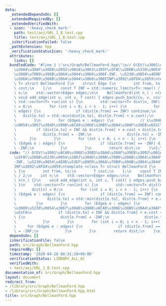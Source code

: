 ```yaml
---
data:
  _extendedDependsOn: []
  _extendedRequiredBy: []
  _extendedVerifiedWith:
  - icon: ':heavy_check_mark:'
    path: test/aoj/GRL_1_B.test.cpp
    title: test/aoj/GRL_1_B.test.cpp
  _isVerificationFailed: false
  _pathExtension: hpp
  _verificationStatusIcon: ':heavy_check_mark:'
  attributes:
    links: []
  bundledCode: "#line 1 \"src/Graph/BellmanFord.hpp\"\n// O(EV)\u3001\u8CA0\u306E\u30B5\
    \u30A4\u30AF\u30EB\u3092\u901A\u3063\u305F\u5F8C\u306B\u5230\u9054\u3067\u304D\
    \u308B\u70B9\u306B\u3064\u3044\u3066\u306F-INF, \u5230\u9054\u4E0D\u53EF\u80FD\
    \u306A\u70B9\u306B\u3064\u3044\u3066\u306FINF\u3092\u8FD4\u3059\ntemplate <class\
    \ T> struct BellmanFord {\n    struct Edge {\n        int from, to;\n        T\
    \ cost;\n    };\n    const T INF = std::numeric_limits<T>::max() / 2;\n    int\
    \ n;\n    std::vector<Edge> edges;\n\n    BellmanFord(int n_) : n(n_) {}\n   \
    \ void add_edge(int u, int v, T cost) { edges.push_back({u, v, cost}); }\n   \
    \ std::vector<T> run(int s) {\n        std::vector<T> dist(n, INF);\n        dist[s]\
    \ = 0;\n        for (int i = 0; i < n - 1; i++) {\n            for (Edge& e :\
    \ edges) {\n                if (dist[e.from] == INF) continue;\n             \
    \   dist[e.to] = std::min(dist[e.to], dist[e.from] + e.cost);\n            }\n\
    \        }\n        for (Edge& e : edges) {\n            // s\u304B\u3089\u5230\
    \u9054\u3067\u304D\u308B\u8CA0\u306E\u30B5\u30A4\u30AF\u30EB\u691C\u51FA\n   \
    \         if (dist[e.to] < INF && dist[e.from] + e.cost < dist[e.to]) {\n    \
    \            dist[e.from] = -INF;\n                dist[e.to] = -INF;\n      \
    \      }\n        }\n        for (int i = 0; i < n - 1; i++) {\n            for\
    \ (Edge& e : edges) {\n                if (dist[e.from] == -INF) dist[e.to] =\
    \ -INF;\n            }\n        }\n        return dist;\n    }\n};\n"
  code: "// O(EV)\u3001\u8CA0\u306E\u30B5\u30A4\u30AF\u30EB\u3092\u901A\u3063\u305F\
    \u5F8C\u306B\u5230\u9054\u3067\u304D\u308B\u70B9\u306B\u3064\u3044\u3066\u306F\
    -INF, \u5230\u9054\u4E0D\u53EF\u80FD\u306A\u70B9\u306B\u3064\u3044\u3066\u306F\
    INF\u3092\u8FD4\u3059\ntemplate <class T> struct BellmanFord {\n    struct Edge\
    \ {\n        int from, to;\n        T cost;\n    };\n    const T INF = std::numeric_limits<T>::max()\
    \ / 2;\n    int n;\n    std::vector<Edge> edges;\n\n    BellmanFord(int n_) :\
    \ n(n_) {}\n    void add_edge(int u, int v, T cost) { edges.push_back({u, v, cost});\
    \ }\n    std::vector<T> run(int s) {\n        std::vector<T> dist(n, INF);\n \
    \       dist[s] = 0;\n        for (int i = 0; i < n - 1; i++) {\n            for\
    \ (Edge& e : edges) {\n                if (dist[e.from] == INF) continue;\n  \
    \              dist[e.to] = std::min(dist[e.to], dist[e.from] + e.cost);\n   \
    \         }\n        }\n        for (Edge& e : edges) {\n            // s\u304B\
    \u3089\u5230\u9054\u3067\u304D\u308B\u8CA0\u306E\u30B5\u30A4\u30AF\u30EB\u691C\
    \u51FA\n            if (dist[e.to] < INF && dist[e.from] + e.cost < dist[e.to])\
    \ {\n                dist[e.from] = -INF;\n                dist[e.to] = -INF;\n\
    \            }\n        }\n        for (int i = 0; i < n - 1; i++) {\n       \
    \     for (Edge& e : edges) {\n                if (dist[e.from] == -INF) dist[e.to]\
    \ = -INF;\n            }\n        }\n        return dist;\n    }\n};\n"
  dependsOn: []
  isVerificationFile: false
  path: src/Graph/BellmanFord.hpp
  requiredBy: []
  timestamp: '2020-04-28 00:31:20+09:00'
  verificationStatus: LIBRARY_ALL_AC
  verifiedWith:
  - test/aoj/GRL_1_B.test.cpp
documentation_of: src/Graph/BellmanFord.hpp
layout: document
redirect_from:
- /library/src/Graph/BellmanFord.hpp
- /library/src/Graph/BellmanFord.hpp.html
title: src/Graph/BellmanFord.hpp
---
```


